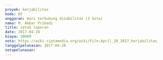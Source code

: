 ```yaml
---
proyek: kerjabilitas
kode: D5
anggaran: Hari terhubung disabilitas (3 kota)
nama: M. Akbar Pribadi
title: cetak laporan
date: 2017-04-28
biaya: 30000
nota: https://wiki.ciptamedia.org/wiki/File:April_28_2017_kerjabilitas_D5_print_akbar.jpg
tanggalpelunasan: 2017-04-28
notapelunasan:
---
```

